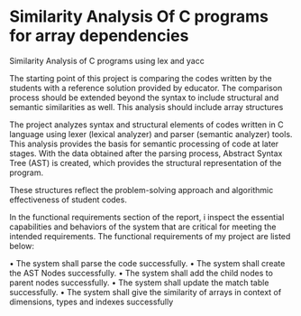 # Similarity Analysis Of C programs for array dependencies
 Similarity Analysis of C programs using lex and yacc

The starting point of this project is comparing the codes written by the students with a
reference solution provided by educator. The comparison process should be extended beyond
the syntax to include structural and semantic similarities as well. This analysis should include
array structures


The project analyzes syntax and structural elements of codes written in C language using
lexer (lexical analyzer) and parser (semantic analyzer) tools. This analysis provides the basis
for semantic processing of code at later stages. With the data obtained after the parsing
process, Abstract Syntax Tree (AST) is created, which provides the structural representation
of the program. 

These structures reflect the problem-solving approach and algorithmic effectiveness of
student codes.

In the functional requirements section of the report, i inspect the essential capabilities and
behaviors of the system that are critical for meeting the intended requirements. The functional
requirements of my project are listed below:

• The system shall parse the code successfully.
• The system shall create the AST Nodes successfully.
• The system shall add the child nodes to parent nodes successfully.
• The system shall update the match table successfully.
• The system shall give the similarity of arrays in context of dimensions, types and indexes successfully
